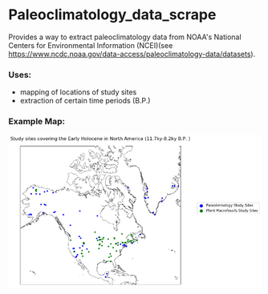 # Paleoclimatology_data_scrape
Provides a way to extract paleoclimatology data from NOAA's National Centers for Environmental Information (NCEI)(see https://www.ncdc.noaa.gov/data-access/paleoclimatology-data/datasets).  

### Uses:
- mapping of locations of study sites
- extraction of certain time periods (B.P.)


### Example Map:

![Alt text](/example_notebooks/example_paleo_map.png?raw=true "Optional Title")

